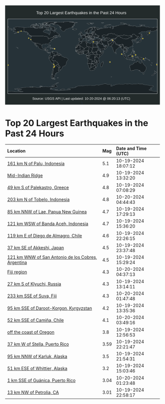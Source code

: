 ![Map](./map.png)

# Top 20 Largest Earthquakes in the Past 24 Hours

| Location | Mag | Date and Time (UTC) |
|:---|:---|:---|
| [161 km N of Palu, Indonesia](https://earthquake.usgs.gov/earthquakes/eventpage/us6000nzru) | 5.1 | 10-19-2024 18:07:12 |
| [Mid-Indian Ridge](https://earthquake.usgs.gov/earthquakes/eventpage/us6000nzqz) | 4.9 | 10-19-2024 13:32:20 |
| [49 km S of Palekastro, Greece](https://earthquake.usgs.gov/earthquakes/eventpage/us6000nzpu) | 4.8 | 10-19-2024 07:08:29 |
| [203 km N of Tobelo, Indonesia](https://earthquake.usgs.gov/earthquakes/eventpage/us6000nzu5) | 4.8 | 10-20-2024 04:44:43 |
| [85 km NNW of Lae, Papua New Guinea](https://earthquake.usgs.gov/earthquakes/eventpage/us6000nzrq) | 4.7 | 10-19-2024 17:29:13 |
| [121 km WSW of Banda Aceh, Indonesia](https://earthquake.usgs.gov/earthquakes/eventpage/us6000nzrf) | 4.7 | 10-19-2024 15:36:20 |
| [119 km E of Diego de Almagro, Chile](https://earthquake.usgs.gov/earthquakes/eventpage/us6000nzsk) | 4.6 | 10-19-2024 22:26:15 |
| [37 km SE of Akkeshi, Japan](https://earthquake.usgs.gov/earthquakes/eventpage/us6000nzt2) | 4.5 | 10-19-2024 23:37:48 |
| [121 km WNW of San Antonio de los Cobres, Argentina](https://earthquake.usgs.gov/earthquakes/eventpage/us6000nzrd) | 4.5 | 10-19-2024 15:29:24 |
| [Fiji region](https://earthquake.usgs.gov/earthquakes/eventpage/us6000nzu1) | 4.3 | 10-20-2024 04:37:13 |
| [27 km S of Klyuchi, Russia](https://earthquake.usgs.gov/earthquakes/eventpage/us6000nzqt) | 4.3 | 10-19-2024 13:14:11 |
| [233 km SSE of Suva, Fiji](https://earthquake.usgs.gov/earthquakes/eventpage/us6000nztg) | 4.3 | 10-20-2024 01:47:48 |
| [95 km SSE of Daroot-Korgon, Kyrgyzstan](https://earthquake.usgs.gov/earthquakes/eventpage/us6000nzqu) | 4.2 | 10-19-2024 13:35:36 |
| [52 km SSE of Camiña, Chile](https://earthquake.usgs.gov/earthquakes/eventpage/us6000nztw) | 4.1 | 10-20-2024 03:49:16 |
| [off the coast of Oregon](https://earthquake.usgs.gov/earthquakes/eventpage/us6000nzqq) | 3.8 | 10-19-2024 12:56:53 |
| [37 km W of Stella, Puerto Rico](https://earthquake.usgs.gov/earthquakes/eventpage/pr2024293000) | 3.59 | 10-19-2024 22:21:47 |
| [95 km NNW of Karluk, Alaska](https://earthquake.usgs.gov/earthquakes/eventpage/ak024dgxakyj) | 3.5 | 10-19-2024 21:54:31 |
| [51 km ESE of Whittier, Alaska](https://earthquake.usgs.gov/earthquakes/eventpage/ak024dgtexij) | 3.2 | 10-19-2024 15:03:46 |
| [1 km SSE of Guánica, Puerto Rico](https://earthquake.usgs.gov/earthquakes/eventpage/pr71463063) | 3.04 | 10-20-2024 01:23:48 |
| [13 km NW of Petrolia, CA](https://earthquake.usgs.gov/earthquakes/eventpage/nc75076186) | 3.01 | 10-19-2024 22:58:17 |
